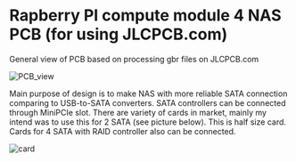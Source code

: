 # Rapberry PI compute module 4 NAS PCB (for using JLCPCB.com)

General view of PCB based on processing gbr files on JLCPCB.com

![PCB_view](https://raw.githubusercontent.com/olvint/CM4-NAS-MiniPCIE/main/PICS/JLC%20PCB%20gbr%20render%20small.png)

Main purpose of design is to make NAS with more reliable SATA connection comparing to USB-to-SATA converters. SATA controllers can be connected through MiniPCIe slot. There are variety of cards in market, mainly my intend was to use this for 2 SATA (see picture below). This is half size card. Cards for 4 SATA with RAID controller also can be connected. 

![card](https://raw.githubusercontent.com/olvint/CM4-NAS-MiniPCIE/main/PICS/MiniPCIecard.png)
